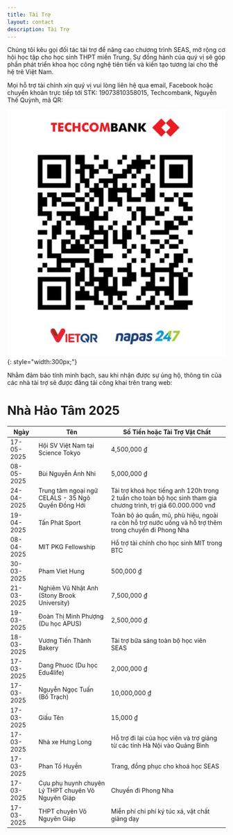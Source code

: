 ```yaml
---
title: Tài Trợ
layout: contact
description: Tài Trợ
---
```


Chúng tôi kêu gọi đối tác tài trợ để nâng cao chương trình SEAS, mở rộng cơ hội học tập cho học sinh THPT miền Trung. Sự đồng hành của quý vị sẽ góp phần phát triển khoa học công nghệ tiên tiến và kiến tạo tương lai cho thế hệ trẻ Việt Nam.

Mọi hỗ trợ tài chính xin quý vị vui lòng liên hệ qua email, Facebook hoặc chuyển khoản trực tiếp tới STK: 19073810358015, Techcombank, Nguyễn Thế Quỳnh, mã QR:

![Bank Info](/images/bank/bank_info.jpg){: style="width:300px;"}

Nhằm đảm bảo tính minh bạch, sau khi nhận được sự ủng hộ, thông tin của các nhà tài trợ sẽ được đăng tải công khai trên trang web:

# Nhà Hảo Tâm 2025

| Ngày | Tên | Số Tiền hoặc Tài Trợ Vật Chất|
|---------|---------|-----------------|
| 17-05-2025 | Hội SV Việt Nam tại Science Tokyo| 4,500,000 ₫ |
| 08-05-2025 | Bùi Nguyễn Ánh Nhi | 5,000,000 ₫ |
| 24-04-2025 | Trung tâm ngoại ngữ CELALS - 35 Ngô Quyền Đồng Hới | Tài trợ khoá học tiếng anh 120h trong 2 tuần cho toàn bộ học sinh tham gia chương trình, trị giá 60.000.000 vnđ|
| 19-04-2025 | Tấn Phát Sport | Toàn bộ áo quần, mũ, phù hiệu, ngoài ra còn hỗ trợ nước uống và hỗ trợ thêm trong chuyến đi Phong Nha |
| 08-04-2025 | MIT PKG Fellowship | Hỗ trợ tài chính cho học sinh MIT trong BTC |
| 30-03-2025 | Pham Viet Hung | 500,000 ₫ |
| 21-03-2025 | Nghiêm Vũ Nhật Anh (Stony Brook University) | 7,500,000 ₫ |
| 19-03-2025 | Đoàn Thị Minh Phượng (Du học APUS) | 2,500,000 ₫ |
| 18-03-2025 | Vương Tiến Thành Bakery | Tài trợ bữa sáng toàn bộ học viên SEAS |
| 17-03-2025 | Dang Phuoc (Du học Edu4life) | 2,000,000 ₫ |
| 17-03-2025 | Nguyễn Ngọc Tuấn (Bố Trạch) | 10,000,000 ₫ |
| 17-03-2025 | Giấu Tên | 15,000 ₫ |
| 17-03-2025 | Nhà xe Hưng Long | Hỗ trợ đi lại của học viên và trợ giảng từ các tỉnh Hà Nội vào Quảng Bình |
| 17-03-2025 | Phan Tố Huyền | Trang, đồng phục cho khoá học SEAS |
| 17-03-2025 | Cựu phụ huynh chuyên Lý THPT chuyên Võ Nguyên Giáp | Chuyến đi Phong Nha |
| 17-03-2025 | THPT chuyên Võ Nguyên Giáp | Miễn phí chi phí ký túc xá, vật chất giảng dạy |
